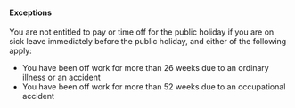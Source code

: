 ####  Exceptions

You are not entitled to pay or time off for the public holiday if you are on
sick leave immediately before the public holiday, and either of the following
apply:

  * You have been off work for more than 26 weeks due to an ordinary illness or an accident 
  * You have been off work for more than 52 weeks due to an occupational accident 
